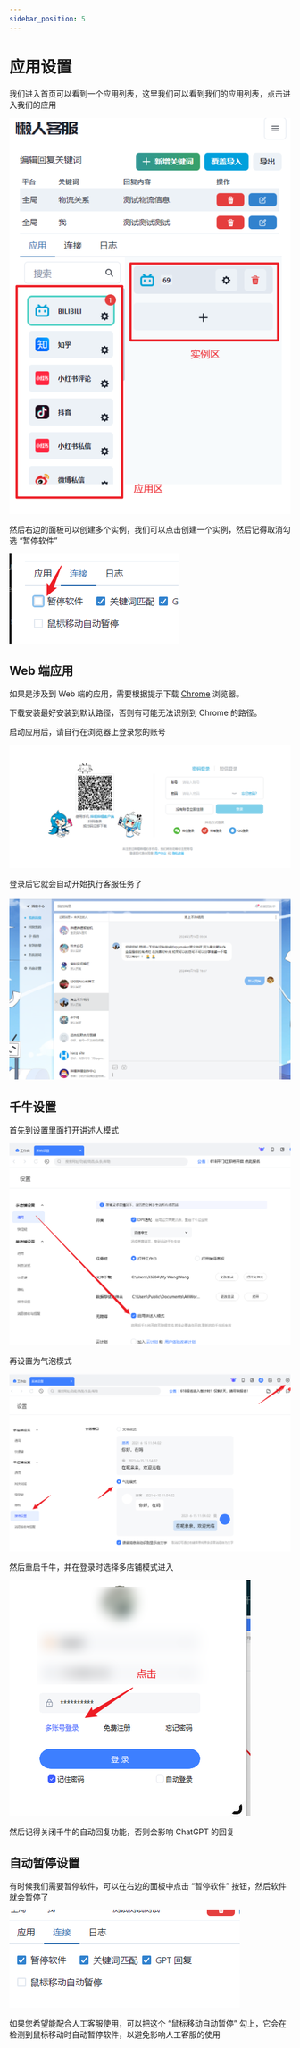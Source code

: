 ```yaml
---
sidebar_position: 5
---
```


# 应用设置

我们进入首页可以看到一个应用列表，这里我们可以看到我们的应用列表，点击进入我们的应用

![alt text](image.png)

然后右边的面板可以创建多个实例，我们可以点击创建一个实例，然后记得取消勾选 “暂停软件”

![alt text](image-1.png)

## Web 端应用
如果是涉及到 Web 端的应用，需要根据提示下载 [Chrome](https://www.google.cn/chrome/) 浏览器。

下载安装最好安装到默认路径，否则有可能无法识别到 Chrome 的路径。

启动应用后，请自行在浏览器上登录您的账号

![alt text](image-2.png)

登录后它就会自动开始执行客服任务了

![alt text](image-3.png)

## 千牛设置
首先到设置里面打开讲述人模式

![alt text](./docs/qianniu_settings_1.png)

再设置为气泡模式

![alt text](image-9.png)


然后重启千牛，并在登录时选择多店铺模式进入

![alt text](./docs/qianniu_settings_2.png)

然后记得关闭千牛的自动回复功能，否则会影响 ChatGPT 的回复


## 自动暂停设置
有时候我们需要暂停软件，可以在右边的面板中点击 “暂停软件” 按钮，然后软件就会暂停了

![alt text](image-4.png)

如果您希望能配合人工客服使用，可以把这个 “鼠标移动自动暂停” 勾上，它会在检测到鼠标移动时自动暂停软件，以避免影响人工客服的使用